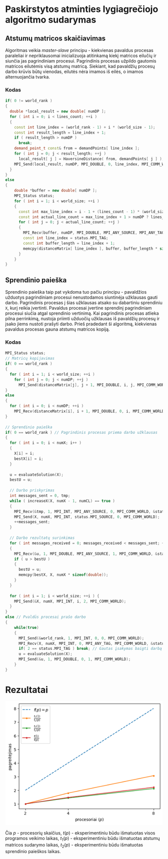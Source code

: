 # Paskirstytos atminties lygiagrečiojo algoritmo sudarymas

## Atstumų matricos skaičiavimas 

Algoritmas veikia *master-slave* principu - kiekvienas pavaldus procesas paraleliai ir nepriklausomai inicializuoja atitinkamą kiekį matricos eilučių ir siunčia jas pagrindiniam procesui. Pagrindinis procesas užpildo gautomis matricos eilutėmis visą atstumų matricą. Siekiant, kad pavaldžių procesų darbo krūvis būtų vienodas, eilutės nėra imamos iš eilės, o imamos alternuojančia tvarka.

### Kodas

```cpp
if( 0 != world_rank )
{
  double *local_result = new double[ numDP ];
  for ( int i = 0; i < lines_count; ++i )
  {
    const int line_index = (world_rank - 1) + i * (world_size - 1);
    const int result_length = line_index + 1;
    if ( result_length > numDP )
      break;
    demand_point_t const& from = demandPoints[ line_index ];
    for ( int j = 0; j < result_length; ++j )
      local_result[ j ] = HaversineDistance( from, demandPoints[ j ] );
    MPI_Send(local_result, numDP, MPI_DOUBLE, 0, line_index, MPI_COMM_WORLD);
  }
}
else
{
    double *buffer = new double[ numDP ];
    MPI_Status status;
    for ( int i = 1; i < world_size; ++i )
    {
      const int max_line_index = i - 1 + (lines_count - 1) * (world_size - 1);
      const int actual_line_count = max_line_index + 1 > numDP ? lines_count - 1 : lines_count;
      for ( int j = 0; j < actual_line_count; ++j )
      {	
        MPI_Recv(buffer, numDP, MPI_DOUBLE, MPI_ANY_SOURCE, MPI_ANY_TAG, MPI_COMM_WORLD, &status);
        const int line_index = status.MPI_TAG;
        const int buffer_length = line_index + 1;
        memcpy(distanceMatrix[ line_index ], buffer, buffer_length * sizeof(double));
      }
    }
}
```

## Sprendinio paieška

Sprendinio paieška taip pat vykdoma tuo pačiu principu - pavaldžios užduotys pagrindiniam procesui nenustodamos siuntinėja užklausas gauti darbo. Pagrindinis procesas į šias užklausas atsako su dabartiniu sprendiniu `X`, kurį reikia įvertinti. Pavaldus procesai įvertine sprendinį pagrindiniam procesui siučia atgal sprendinio vertinimą. Kai pagrindinis procesas atlieka pilna perrinkimą, nustoja priimti užduočių užklausas iš pavaldžių procesų ir įsako jiems nustoti prašyti darbo. Prieš pradedant ši algoritmą, kiekvienas pavaldus procesas gauna atstumų matricos kopiją.  

### Kodas

```c++
MPI_Status status;
// Matricų kopijavimas
if( 0 == world_rank )
{
  for ( int i = 1; i < world_size; ++i )
    for ( int j = 0; j < numDP; ++j )
      MPI_Send(distanceMatrix[j], j + 1, MPI_DOUBLE, i, j, MPI_COMM_WORLD);
}
else
{
  for ( int i = 0; i < numDP; ++i )
    MPI_Recv(distanceMatrix[i], i + 1, MPI_DOUBLE, 0, i, MPI_COMM_WORLD, &status);
}

// Sprendinio paieška
if( 0 == world_rank ) // Pagrindinis procesas priema darbo užklausas
{
  for ( int i = 0; i < numX; i++ )
  {
    X[i] = i;
    bestX[i] = i;
  }
  
  u = evaluateSolution(X);
  bestU = u;

  // Darbo priskyrimas
  int messages_sent = 0, tmp;
  while ( increaseX(X, numX - 1, numCL) == true )
  {
    MPI_Recv(&tmp, 1, MPI_INT, MPI_ANY_SOURCE, 0, MPI_COMM_WORLD, &status);
    MPI_Send(X, numX, MPI_INT, status.MPI_SOURCE, 0, MPI_COMM_WORLD);
    ++messages_sent;
  }

  // Darbo rezultatų surinkimas
  for ( int messages_received = 0; messages_received < messages_sent; ++messages_received )
  {
    MPI_Recv(&u, 1, MPI_DOUBLE, MPI_ANY_SOURCE, 1, MPI_COMM_WORLD, &status);
    if ( u > bestU )
    {
      bestU = u;
      memcpy(bestX, X, numX * sizeof(double));
    }
  }

  for ( int i = 1; i < world_size; ++i ) {
    MPI_Send(&X, numX, MPI_INT, i, 2, MPI_COMM_WORLD);
  }
}
else // Pvaldūs procesai prašo darbo
{
    while(true)
    {
      MPI_Send(&world_rank, 1, MPI_INT, 0, 0, MPI_COMM_WORLD);
      MPI_Recv(X, numX, MPI_INT, 0, MPI_ANY_TAG, MPI_COMM_WORLD, &status);
      if( 2 == status.MPI_TAG ) break; // Gautas įsakymas baigti darbą
      u = evaluateSolution(X);
      MPI_Send(&u, 1, MPI_DOUBLE, 0, 1, MPI_COMM_WORLD);
    }
}
```

# Rezultatai

![Plot 1](./graph.png)

Čia $p$ - procesorių skaičius, $t(p)$ - eksperimentiniu būdu išmatuotas visos programos veikimo laikas, $t_1(p)$ - eksperimentiniu būdu išmatuotas atstumų matricos sudarymo laikas, $t_2(p)$ - eksperimentiniu būdu išmatuotas sprendinio paieškos laikas.